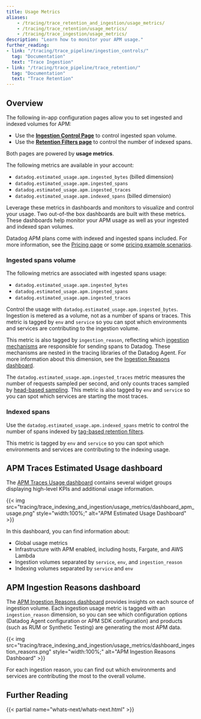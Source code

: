 ```yaml
---
title: Usage Metrics
aliases:
    - /tracing/trace_retention_and_ingestion/usage_metrics/
    - /tracing/trace_retention/usage_metrics/
    - /tracing/trace_ingestion/usage_metrics/
description: "Learn how to monitor your APM usage."
further_reading:
- link: "/tracing/trace_pipeline/ingestion_controls/"
  tag: "Documentation"
  text: "Trace Ingestion"
- link: "/tracing/trace_pipeline/trace_retention/"
  tag: "Documentation"
  text: "Trace Retention"
---
```


## Overview

The following in-app configuration pages allow you to set ingested and indexed volumes for APM:
- Use the **[Ingestion Control Page][1]** to control ingested span volume.
- Use the **[Retention Filters page][2]** to control the number of indexed spans.

Both pages are powered by **usage metrics**.

The following metrics are available in your account:

 - `datadog.estimated_usage.apm.ingested_bytes` (billed dimension)
 - `datadog.estimated_usage.apm.ingested_spans`
 - `datadog.estimated_usage.apm.ingested_traces`
 - `datadog.estimated_usage.apm.indexed_spans` (billed dimension)


Leverage these metrics in dashboards and monitors to visualize and control your usage. Two out-of-the box dashboards are built with these metrics. These dashboards help
 monitor your APM usage as well as your ingested and indexed span volumes.

Datadog APM plans come with indexed and ingested spans included. For more information, see the [Pricing page][3] or some [pricing example scenarios][4].

### Ingested spans volume

The following metrics are associated with ingested spans usage:

 - `datadog.estimated_usage.apm.ingested_bytes`
 - `datadog.estimated_usage.apm.ingested_spans`
 - `datadog.estimated_usage.apm.ingested_traces`

Control the usage with `datadog.estimated_usage.apm.ingested_bytes`. Ingestion is metered as a volume, not as a number of spans or traces. This metric is tagged by `env` and `service` so you can spot which environments and services are contributing to the ingestion volume.

This metric is also tagged by `ingestion_reason`, reflecting which [ingestion mechanisms][5] are responsible for sending spans to Datadog. These mechanisms are nested in the tracing libraries of the Datadog Agent. For more information about this dimension, see the [Ingestion Reasons dashboard][6].

The `datadog.estimated_usage.apm.ingested_traces` metric measures the number of requests sampled per second, and only counts traces sampled by [head-based sampling][7]. This metric is also tagged by `env` and `service` so you can spot which services are starting the most traces.

### Indexed spans

Use the `datadog.estimated_usage.apm.indexed_spans` metric to control the number of spans indexed by [tag-based retention filters][2].

This metric is tagged by `env` and `service` so you can spot which environments and services are contributing to the indexing usage.

## APM Traces Estimated Usage dashboard

The [APM Traces Usage dashboard][8] contains several widget groups displaying high-level KPIs and additional usage information.

{{< img src="tracing/trace_indexing_and_ingestion/usage_metrics/dashboard_apm_usage.png" style="width:100%;" alt="APM Estimated Usage Dashboard" >}}

In this dashboard, you can find information about:

- Global usage metrics
- Infrastructure with APM enabled, including hosts, Fargate, and AWS Lambda
- Ingestion volumes separated by `service`, `env`, and `ingestion_reason`
- Indexing volumes separated by `service` and `env`

## APM Ingestion Reasons dashboard

The [APM Ingestion Reasons dashboard][6] provides insights on each source of ingestion volume. Each ingestion usage metric is tagged with an `ingestion_reason` dimension, so you can see which configuration options (Datadog Agent configuration or APM SDK configuration) and products (such as RUM or Synthetic Testing) are generating the most APM data.

{{< img src="tracing/trace_indexing_and_ingestion/usage_metrics/dashboard_ingestion_reasons.png" style="width:100%;" alt="APM Ingestion Reasons Dashboard" >}}

For each ingestion reason, you can find out which environments and services are contributing the most to the overall volume.

## Further Reading

{{< partial name="whats-next/whats-next.html" >}}

[1]: /tracing/trace_pipeline/ingestion_controls
[2]: /tracing/trace_pipeline/trace_retention/#retention-filters
[3]: https://www.datadoghq.com/pricing/?product=apm#apm
[4]: /account_management/billing/apm_tracing_profiler/
[5]: /tracing/trace_pipeline/ingestion_mechanisms/
[6]: https://app.datadoghq.com/dash/integration/apm_ingestion_reasons
[7]: /tracing/trace_pipeline/ingestion_mechanisms/#head-based-sampling
[8]: https://app.datadoghq.com/dash/integration/apm_estimated_usage
